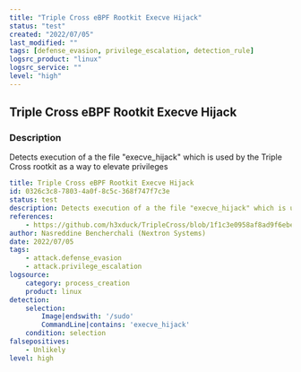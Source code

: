 ```yaml
---
title: "Triple Cross eBPF Rootkit Execve Hijack"
status: "test"
created: "2022/07/05"
last_modified: ""
tags: [defense_evasion, privilege_escalation, detection_rule]
logsrc_product: "linux"
logsrc_service: ""
level: "high"
---
```


## Triple Cross eBPF Rootkit Execve Hijack

### Description

Detects execution of a the file "execve_hijack" which is used by the Triple Cross rootkit as a way to elevate privileges

```yml
title: Triple Cross eBPF Rootkit Execve Hijack
id: 0326c3c8-7803-4a0f-8c5c-368f747f7c3e
status: test
description: Detects execution of a the file "execve_hijack" which is used by the Triple Cross rootkit as a way to elevate privileges
references:
    - https://github.com/h3xduck/TripleCross/blob/1f1c3e0958af8ad9f6ebe10ab442e75de33e91de/src/helpers/execve_hijack.c#L275
author: Nasreddine Bencherchali (Nextron Systems)
date: 2022/07/05
tags:
    - attack.defense_evasion
    - attack.privilege_escalation
logsource:
    category: process_creation
    product: linux
detection:
    selection:
        Image|endswith: '/sudo'
        CommandLine|contains: 'execve_hijack'
    condition: selection
falsepositives:
    - Unlikely
level: high

```
